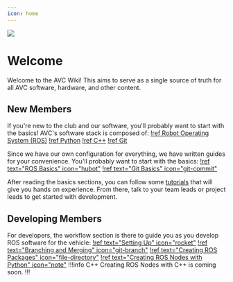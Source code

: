 ```yaml
---
icon: home
---
```


![](~/static/branding/avc_logo_named.png)

# Welcome

Welcome to the AVC Wiki! This aims to serve as a single source of truth for all AVC software, hardware, and other content.

## New Members

If you're new to the club and our software, you'll probably want to start with the basics! AVC's
software stack is composed of:
[!ref Robot Operating System (ROS)](https://www.ros.org/)
[!ref Python](https://www.python.org/)
[!ref C++](https://cplusplus.com/)
[!ref Git](https://git-scm.com/)

Since we have our own configuration for everything, we have written guides for your
convenience. You'll probably want to start with the basics:
[!ref text="ROS Basics" icon="hubot"](~/learning/ros-basics)
[!ref text="Git Basics" icon="git-commit"](~/learning/git-basics)

After reading the basics sections, you can follow some [tutorials](~/learning/tutorials) that will give you hands on experience. From there, talk to your team leads or project leads to get started with development.

## Developing Members

For developers, the workflow section is there to guide you as you develop ROS software for the vehicle:
[!ref text="Setting Up" icon="rocket"](~/workflow/getting-started)
[!ref text="Branching and Merging" icon="git-branch"](~/workflow/branching-and-merging)
[!ref text="Creating ROS Packages" icon="file-directory"](~/workflow/package-creation)
[!ref text="Creating ROS Nodes with Python" icon="note"](~/workflow/node-creation)
!!!info C++
Creating ROS Nodes with C++ is coming soon.
!!!
